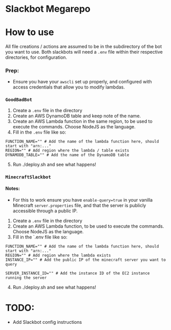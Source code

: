 # Slackbot Megarepo

# How to use

All file creations / actions are assumed to be in the subdirectory of the bot you want to use.
Both slackbots will need a `.env` file within their respective directories, for configuration.

### Prep:

* Ensure you have your `awscli` set up properly, and configured with access credentials that allow you to modify lambdas.

### `GoodBadBot`

1. Create a `.env` file in the directory
2. Create an AWS DynamoDB table and keep note of the name.
3. Create an AWS Lambda function in the same region, to be used to execute the commands. Choose NodeJS as the language.
4. Fill in the `.env` file like so:
```dotenv
FUNCTION_NAME="" # Add the name of the lambda function here, should start with "arn:..."
REGION="" # Add region where the lambda / table exists
DYNAMODB_TABLE="" # Add the name of the DynamoDB table
```
5. Run ./deploy.sh and see what happens!

### `MinecraftSlackbot`

#### Notes:

* For this to work ensure you have `enable-query=true` in your vanilla Minecraft `server.properties` file, 
and that the server is publicly accessible through a public IP.

1. Create a `.env` file in the directory
2. Create an AWS Lambda function, to be used to execute the commands. Choose NodeJS as the language.
3. Fill in the `.env file like so:
```dotenv
FUNCTION_NAME="" # Add the name of the lambda function here, should start with "arn:..."
REGION="" # Add region where the lambda exists
INSTANCE_IP="" # Add the public IP of the minecraft server you want to query

SERVER_INSTANCE_ID="" # Add the instance ID of the EC2 instance running the server
```
4. Run ./deploy.sh and see what happens!


# TODO:
* Add Slackbot config instructions